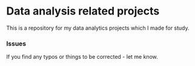 # Data analysis related projects

This is a repository for my data analytics projects which I made for study.


### Issues
If you find any typos or things to be corrected - let me know.
